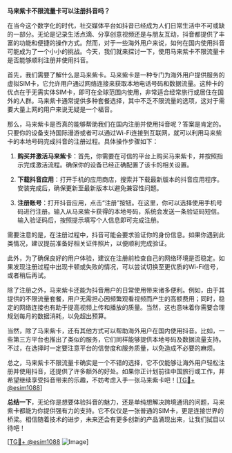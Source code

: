 **马来紫卡不限流量卡可以注册抖音吗？**

在当今这个数字化的时代，社交媒体平台如抖音已经成为人们日常生活中不可或缺的一部分。无论是记录生活点滴、分享创意视频还是与朋友互动，抖音都提供了丰富的功能和便捷的操作方式。然而，对于一些海外用户来说，如何在国内使用抖音可能成为了一个小小的挑战。今天，我们就来探讨一下，使用马来紫卡不限流量卡是否能够顺利注册并使用抖音。

首先，我们需要了解什么是马来紫卡。马来紫卡是一种专门为海外用户提供服务的虚拟SIM卡，它允许用户通过网络连接来获取本地电话号码和数据流量。这种卡的优点在于无需实体SIM卡，即可在全球范围内使用，非常适合经常旅行或居住在国外的人群。马来紫卡通常提供多种套餐选择，其中不乏不限流量的选项，这对于需要大量上网的用户来说无疑是一个福音。

那么，马来紫卡是否真的能够帮助我们在国内注册并使用抖音呢？答案是肯定的。只要你的设备支持国际漫游或者可以通过Wi-Fi连接到互联网，就可以利用马来紫卡的本地号码完成抖音的注册过程。具体操作步骤如下：

1. **购买并激活马来紫卡**：首先，你需要在可信的平台上购买马来紫卡，并按照指示完成激活流程。确保你的设备已经正确配置了该卡的相关设置。

2. **下载抖音应用**：打开手机的应用商店，搜索并下载最新版本的抖音应用程序。安装完成后，确保更新至最新版本以避免兼容性问题。

3. **注册账号**：打开抖音应用，点击“注册”按钮。在这里，你可以选择使用手机号码进行注册。输入从马来紫卡获得的本地号码，系统会发送一条验证码短信。输入验证码后，按照提示填写个人信息即可完成注册。

需要注意的是，在注册过程中，抖音可能会要求验证你的身份信息。如果你遇到此类情况，建议提前准备好相关证件照片，以便顺利完成验证。

此外，为了确保良好的用户体验，建议在注册前检查自己的网络环境是否稳定。如果发现注册过程中出现卡顿或失败的情况，可以尝试切换至更优质的Wi-Fi信号，或者稍后再试。

除了注册之外，马来紫卡还能为抖音用户的日常使用带来诸多便利。例如，由于其提供的不限流量套餐，用户无需担心因频繁观看视频而产生的高额费用；同时，稳定的网络连接也有助于提高视频上传和播放的质量。当然，这也意味着你需要合理规划每月的数据消耗，以免超出预算。

当然，除了马来紫卡，还有其他方式可以帮助海外用户在国内使用抖音。比如，一些第三方平台也推出了类似的服务，它们同样能够提供本地号码及数据流量支持。不过，在选择时一定要注意平台的信誉度和服务质量，以免造成不必要的麻烦。

总之，马来紫卡不限流量卡确实是一个不错的选择，它不仅能够让海外用户轻松注册并使用抖音，还提供了许多额外的好处。如果你正计划前往中国旅行或工作，并希望继续享受抖音带来的乐趣，不妨考虑入手一张马来紫卡吧！[[TG💪+ @esim1088](https://t.me/s/esim1088)]

**总结一下**，无论你是想要体验抖音的魅力，还是单纯想解决跨境通讯的问题，马来紫卡都能为你提供强有力的支持。它不仅仅是一张普通的SIM卡，更是连接世界的桥梁。相信随着技术的进步，未来还会有更多创新的产品涌现出来，让我们拭目以待吧！

[[TG💪+ @esim1088](https://t.me/s/esim1088) ![Image](https://i.postimg.cc/4NQfJmqS/Snipaste-2025-05-13-00-14-12.png)]